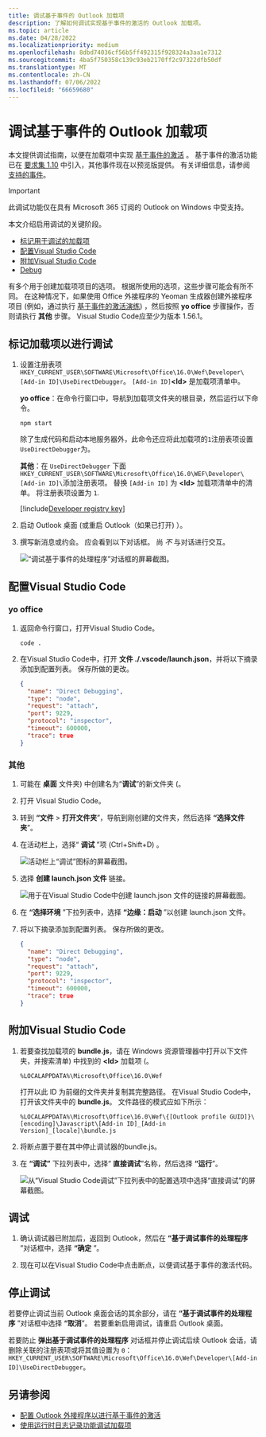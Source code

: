 ```yaml
---
title: 调试基于事件的 Outlook 加载项
description: 了解如何调试实现基于事件的激活的 Outlook 加载项。
ms.topic: article
ms.date: 04/28/2022
ms.localizationpriority: medium
ms.openlocfilehash: 8dbd74036cf56b5ff492315f928324a3aa1e7312
ms.sourcegitcommit: 4ba5f750358c139c93eb2170ff2c97322dfb50df
ms.translationtype: MT
ms.contentlocale: zh-CN
ms.lasthandoff: 07/06/2022
ms.locfileid: "66659680"
---
```

# <a name="debug-your-event-based-outlook-add-in"></a>调试基于事件的 Outlook 加载项

本文提供调试指南，以便在加载项中实现 [基于事件的激活](autolaunch.md) 。 基于事件的激活功能已在 [要求集 1.10](/javascript/api/requirement-sets/outlook/requirement-set-1.10/outlook-requirement-set-1.10) 中引入，其他事件现在以预览版提供。 有关详细信息，请参阅 [支持的事件](autolaunch.md#supported-events)。

> [!IMPORTANT]
> 此调试功能仅在具有 Microsoft 365 订阅的 Outlook on Windows 中受支持。

本文介绍启用调试的关键阶段。

- [标记用于调试的加载项](#mark-your-add-in-for-debugging)
- [配置Visual Studio Code](#configure-visual-studio-code)
- [附加Visual Studio Code](#attach-visual-studio-code)
- [Debug](#debug)

有多个用于创建加载项项目的选项。 根据所使用的选项，这些步骤可能会有所不同。 在这种情况下，如果使用 Office 外接程序的 Yeoman 生成器创建外接程序项目 (例如，通过执行 [基于事件的激活演练](autolaunch.md)) ，然后按照 **yo office** 步骤操作，否则请执行 **其他** 步骤。 Visual Studio Code应至少为版本 1.56.1。

## <a name="mark-your-add-in-for-debugging"></a>标记加载项以进行调试

1. 设置注册表项 `HKEY_CURRENT_USER\SOFTWARE\Microsoft\Office\16.0\Wef\Developer\[Add-in ID]\UseDirectDebugger`。 `[Add-in ID]`**\<Id\>** 是加载项清单中。

    **yo office**：在命令行窗口中，导航到加载项文件夹的根目录，然后运行以下命令。

    ```command&nbsp;line
    npm start
    ```

    除了生成代码和启动本地服务器外，此命令还应将此加载项的`1`注册表项设置`UseDirectDebugger`为。

    **其他**：在 `UseDirectDebugger` 下面 `HKEY_CURRENT_USER\SOFTWARE\Microsoft\Office\16.0\WEF\Developer\[Add-in ID]\`添加注册表项。 替换 `[Add-in ID]` 为 **\<Id\>** 加载项清单中的清单。 将注册表项设置为 `1`.

    [!include[Developer registry key](../includes/developer-registry-key.md)]

1. 启动 Outlook 桌面 (或重启 Outlook（如果已打开) ）。
1. 撰写新消息或约会。 应会看到以下对话框。 尚 *不* 与对话进行交互。

    ![“调试基于事件的处理程序”对话框的屏幕截图。](../images/outlook-win-autolaunch-debug-dialog.png)

## <a name="configure-visual-studio-code"></a>配置Visual Studio Code

### <a name="yo-office"></a>yo office

1. 返回命令行窗口，打开Visual Studio Code。

    ```command&nbsp;line
    code .
    ```

1. 在Visual Studio Code中，打开 **文件 ./.vscode/launch.json**，并将以下摘录添加到配置列表。 保存所做的更改。

    ```json
    {
      "name": "Direct Debugging",
      "type": "node",
      "request": "attach",
      "port": 9229,
      "protocol": "inspector",
      "timeout": 600000,
      "trace": true
    }
    ```

### <a name="other"></a>其他

1. 可能在 **桌面** 文件夹) 中创建名为“**调试**”的新文件夹 (。
1. 打开 Visual Studio Code。
1. 转到 **“文件** > **打开文件夹**”，导航到刚创建的文件夹，然后选择 **“选择文件夹**”。
1. 在活动栏上，选择“ **调试** ”项 (Ctrl+Shift+D) 。

    ![活动栏上“调试”图标的屏幕截图。](../images/vs-code-debug.png)

1. 选择 **创建 launch.json 文件** 链接。

    ![用于在Visual Studio Code中创建 launch.json 文件的链接的屏幕截图。](../images/vs-code-create-launch.json.png)

1. 在 **“选择环境** ”下拉列表中，选择 **“边缘：启动** ”以创建 launch.json 文件。
1. 将以下摘录添加到配置列表。 保存所做的更改。

    ```json
    {
      "name": "Direct Debugging",
      "type": "node",
      "request": "attach",
      "port": 9229,
      "protocol": "inspector",
      "timeout": 600000,
      "trace": true
    }
    ```

## <a name="attach-visual-studio-code"></a>附加Visual Studio Code

1. 若要查找加载项的 **bundle.js**，请在 Windows 资源管理器中打开以下文件夹，并搜索清单) 中找到的 **\<Id\>** 加载项 (。

    ```text
    %LOCALAPPDATA%\Microsoft\Office\16.0\Wef
    ```

    打开以此 ID 为前缀的文件夹并复制其完整路径。 在Visual Studio Code中，打开该文件夹中的 **bundle.js**。 文件路径的模式应如下所示：

    `%LOCALAPPDATA%\Microsoft\Office\16.0\Wef\{[Outlook profile GUID]}\[encoding]\Javascript\[Add-in ID]_[Add-in Version]_[locale]\bundle.js`

1. 将断点置于要在其中停止调试器的bundle.js。
1. 在 **“调试”** 下拉列表中，选择“ **直接调试**”名称，然后选择 **“运行**”。

    ![从“Visual Studio Code调试”下拉列表中的配置选项中选择“直接调试”的屏幕截图。](../images/outlook-win-autolaunch-debug-vsc.png)

## <a name="debug"></a>调试

1. 确认调试器已附加后，返回到 Outlook，然后在 **“基于调试事件的处理程序** ”对话框中，选择 **“确定** ”。

1. 现在可以在Visual Studio Code中点击断点，以便调试基于事件的激活代码。

## <a name="stop-debugging"></a>停止调试

若要停止调试当前 Outlook 桌面会话的其余部分，请在 **“基于调试事件的处理程序** ”对话框中选择 **“取消**”。 若要重新启用调试，请重启 Outlook 桌面。

若要防止 **弹出基于调试事件的处理程序** 对话框并停止调试后续 Outlook 会话，请删除关联的注册表项或将其值设置为 `0`： `HKEY_CURRENT_USER\SOFTWARE\Microsoft\Office\16.0\Wef\Developer\[Add-in ID]\UseDirectDebugger`。

## <a name="see-also"></a>另请参阅

- [配置 Outlook 外接程序以进行基于事件的激活](autolaunch.md)
- [使用运行时日志记录功能调试加载项](../testing/runtime-logging.md#runtime-logging-on-windows)
